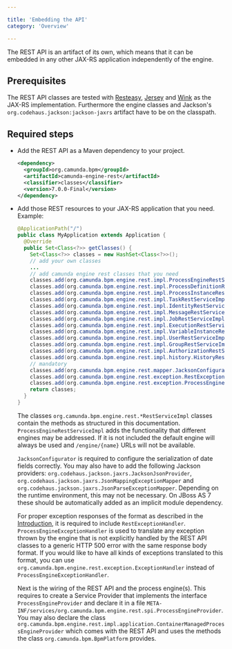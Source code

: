 ```yaml
---

title: 'Embedding the API'
category: 'Overview'

---
```



The REST API is an artifact of its own, which means that it can be embedded in any other JAX-RS application independently of the engine.

Prerequisites
--------------

The REST API classes are tested with [Resteasy](http://www.jboss.org/resteasy/), [Jersey](http://jersey.java.net/) and [Wink](http://wink.apache.org/) as the JAX-RS implementation.
Furthermore the engine classes and Jackson's `org.codehaus.jackson:jackson-jaxrs` artifact have to be on the classpath.

Required steps
--------------

*   Add the REST API as a Maven dependency to your project.

    ```xml
    <dependency>
      <groupId>org.camunda.bpm</groupId>
      <artifactId>camunda-engine-rest</artifactId>
      <classifier>classes</classifier>
      <version>7.0.0-Final</version>
    </dependency>
    ```

*   Add those REST resources to your JAX-RS application that you need. Example:

    ```java
    @ApplicationPath("/")
    public class MyApplication extends Application {
      @Override
      public Set<Class<?>> getClasses() {
        Set<Class<?>> classes = new HashSet<Class<?>>();
        // add your own classes 
        ...
        // add camunda engine rest classes that you need
        classes.add(org.camunda.bpm.engine.rest.impl.ProcessEngineRestServiceImpl.class);
        classes.add(org.camunda.bpm.engine.rest.impl.ProcessDefinitionRestServiceImpl.class);
        classes.add(org.camunda.bpm.engine.rest.impl.ProcessInstanceRestServiceImpl.class);
        classes.add(org.camunda.bpm.engine.rest.impl.TaskRestServiceImpl.class);
        classes.add(org.camunda.bpm.engine.rest.impl.IdentityRestServiceImpl.class);
        classes.add(org.camunda.bpm.engine.rest.impl.MessageRestServiceImpl.class);
        classes.add(org.camunda.bpm.engine.rest.impl.JobRestServiceImpl.class);
        classes.add(org.camunda.bpm.engine.rest.impl.ExecutionRestServiceImpl.class);
        classes.add(org.camunda.bpm.engine.rest.impl.VariableInstanceRestServiceImpl.class);
        classes.add(org.camunda.bpm.engine.rest.impl.UserRestServiceImpl.class);
        classes.add(org.camunda.bpm.engine.rest.impl.GroupRestServiceImpl.class);
        classes.add(org.camunda.bpm.engine.rest.impl.AuthorizationRestServiceImpl.class);
        classes.add(org.camunda.bpm.engine.rest.impl.history.HistoryRestServiceImpl.class);
        // mandatory
        classes.add(org.camunda.bpm.engine.rest.mapper.JacksonConfigurator.class);
        classes.add(org.camunda.bpm.engine.rest.exception.RestExceptionHandler.class);
        classes.add(org.camunda.bpm.engine.rest.exception.ProcessEngineExceptionHandler.class);
        return classes;
      }
    }
    ```

    The classes `org.camunda.bpm.engine.rest.*RestServiceImpl` classes contain the methods as structured in this documentation. 
    `ProcessEngineRestServiceImpl` adds the functionality that different engines may be addressed.
    If it is not included the default engine will always be used and `/engine/{name}` URLs will not be available.
    
    `JacksonConfigurator` is required to configure the serialization of date fields correctly.
    You may also have to add the following Jackson providers: `org.codehaus.jackson.jaxrs.JacksonJsonProvider`,
    `org.codehaus.jackson.jaxrs.JsonMappingExceptionMapper` and `org.codehaus.jackson.jaxrs.JsonParseExceptionMapper`.
    Depending on the runtime environment, this may not be necessary. 
    On JBoss AS 7 these should be automatically added as an implicit module dependency.
  
    For proper exception responses of the format as described in the [Introduction](#overview-introduction),
    it is required to include `RestExceptionHandler`. `ProcessEngineExceptionHandler` is used to translate any exception thrown by the
    engine that is not explicitly handled by the REST API classes to a generic HTTP 500 error with the same response body format.
    If you would like to have all kinds of exceptions translated to this format, you can use `org.camunda.bpm.engine.rest.exception.ExceptionHandler` instead of `ProcessEngineExceptionHandler`.
  
    Next is the wiring of the REST API and the process engine(s). 
    This requires to create a Service Provider that implements the interface `ProcessEngineProvider`
    and declare it in a file `META-INF/services/org.camunda.bpm.engine.rest.spi.ProcessEngineProvider`.
    You may also declare the class `org.camunda.bpm.engine.rest.impl.application.ContainerManagedProcessEngineProvider` 
    which comes with the REST API and uses the methods the class `org.camunda.bpm.BpmPlatform` provides.
